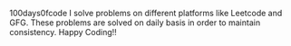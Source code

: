 100days0fcode
I solve problems on different platforms like Leetcode and GFG.
These problems are solved on daily basis in order to maintain consistency.
Happy Coding!!
